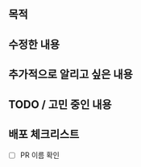 ## 목적
  <!-- 
  - 목적을 작성해주세요.
  -->

## 수정한 내용
  <!-- 
  - 수정한 내용을 작성해 주세요
  -->

## 추가적으로 알리고 싶은 내용
  <!-- 
  - 추가적으로 알리고 싶은 내용을 작성해 주세요
  -->

## TODO / 고민 중인 내용
  <!-- 
  - 고민중인 내용을 작성해 주세요
  -->

## 배포 체크리스트
  - [ ]  PR 이름 확인
  <!--
  - 지라 이슈명과 유사/일치
  - ex) [Feature] 결제 취소 시 주문 상태 변경 로직 자동화
  -->
